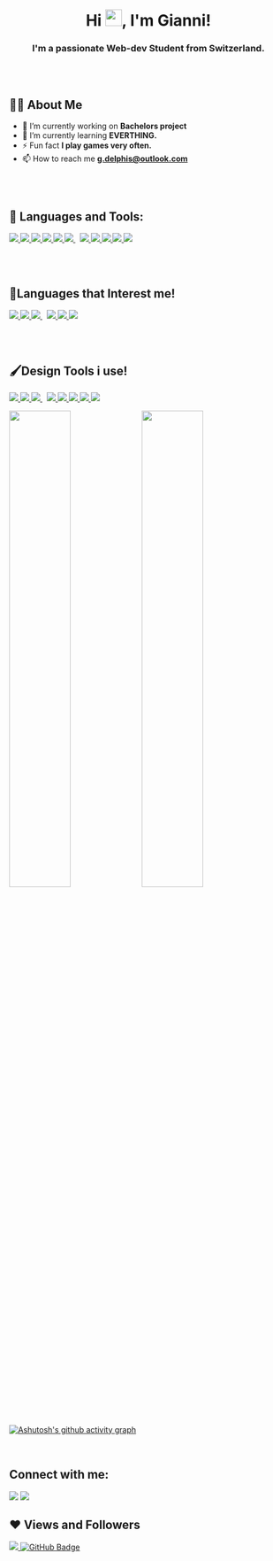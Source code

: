 <h1 align="center">Hi <img src="https://raw.githubusercontent.com/MartinHeinz/MartinHeinz/master/wave.gif" width="30px">, I'm Gianni!</h1>
<h3 align="center">I'm a passionate Web-dev Student from Switzerland.</h3>

<br/>
<br/>


## 👨‍💻 About Me
- 🔭 I’m currently working on **Bachelors project**
- 🌱 I’m currently learning **EVERTHING.**
- ⚡ Fun fact **I play games very often.**
- 📫 How to reach me **g.delphis@outlook.com**

<br/>
<br/>

## 🚀 Languages and Tools:
<p align="left">
    <a href="https://www.w3.org/html/" target="_blank"> <img src="https://img.icons8.com/color/48/000000/html-5.png"/> </a> 
    <a href="https://www.w3schools.com/css/" target="_blank"> <img src="https://img.icons8.com/color/48/000000/css3.png"/> </a>
    <a href="https://developer.mozilla.org/en-US/docs/Web/JavaScript" target="_blank"> <img src="https://img.icons8.com/color/48/000000/javascript.png"/> </a>
    <a href="https://php.net/" target="_blank"><img src="https://img.icons8.com/officel/48/000000/php-logo.png"/> </a>
    <a href="https://getbootstrap.com" target="_blank"> <img src="https://img.icons8.com/color/48/000000/bootstrap.png"/> </a>   
    <a style="padding-right:8px;" href="https://www.mysql.com/" target="_blank"> <img src="https://img.icons8.com/fluent/50/000000/mysql-logo.png"/> </a> 
    <a href="https://wordpress.org/" target="_blank"><img src="https://img.icons8.com/color/48/000000/wordpress.png"/> </a> 
    <a href="https://git-scm.com/" target="_blank"> <img src="https://img.icons8.com/color/48/000000/git.png"/> </a> 
    <a href="https://www.npmjs.com/" target="_blank"> <img src="https://img.icons8.com/color/48/000000/npm.png"/> </a>
    <a href="https://developer.apple.com/xcode/" target="_blank"><img src="https://img.icons8.com/color/48/000000/xcode.png"/> </a>
    <a href="https://code.visualstudio.com/" target="_blank"><img src="https://img.icons8.com/color/48/000000/visual-studio-code-2019.png"/> </a>
</p>

<br/>
<br/>

## 🍕Languages that Interest me!
<p align="left"> 
  <a href="https://reactjs.org/" target="_blank"> <img src="https://img.icons8.com/color/48/000000/react-native.png"/> </a>
  <a href="https://www.python.org" target="_blank"> <img src="https://img.icons8.com/color/48/000000/python.png"/> </a>
  <a style="padding-right:8px;" href="https://nodejs.org" target="_blank"> <img src="https://img.icons8.com/color/48/000000/nodejs.png"/> </a>
  <a href="https://www.apple.com/chde/swift/" target="_blank"><img src="https://img.icons8.com/color/48/000000/swift.png"/> </a>
  <a href="https://www.typescriptlang.org/" target="_blank"><img src="https://img.icons8.com/color/48/000000/typescript.png"/> </a>
  <a href="https://vuejs.org/" target="_blank"><img src="https://img.icons8.com/color/48/000000/vue-js.png"/> </a>
</p>

<br/>
<br/>

## 🖌Design Tools i use!
<p align="left"> 
  <a href="https://www.adobe.com/" target="_blank"> <img src="https://img.icons8.com/color/48/000000/adobe-acrobat--v1.png"/> </a>
  <a href="https://www.adobe.com/" target="_blank"> <img src="https://img.icons8.com/color/48/000000/adobe-illustrator--v1.png"/> </a>
  <a style="padding-right:8px;" href="https://www.adobe.com/" target="_blank"> <img src="https://img.icons8.com/color/48/000000/adobe-indesign--v1.png"/> </a>
  <a href="https://www.adobe.com/" target="_blank"> <img src="https://img.icons8.com/color/48/000000/adobe-xd--v1.png"/> </a>
  <a href="https://www.adobe.com/" target="_blank"> <img src="https://img.icons8.com/color/48/000000/adobe-photoshop--v1.png"/> </a>
  <a href="https://www.adobe.com/" target="_blank"> <img src="https://img.icons8.com/color/48/000000/adobe-after-effects--v1.png"/> </a>
  <a href="https://www.adobe.com/" target="_blank"> <img src="https://img.icons8.com/color/48/000000/adobe-premiere-pro--v1.png"/> </a>
  <a href="https://www.adobe.com/" target="_blank"> <img src="https://img.icons8.com/color/48/000000/adobe-bridge--v1.png"/> </a>
</p>



<img align="left" width="47%" src="https://github-readme-stats.vercel.app/api?username=Flippi91&show_icons=true&theme=radical&bg_color=0D1117&text_color=2DBECF&title_color=2DBECF&hide_border=true" />
<img align="left" width="47%" src="https://github-readme-stats.vercel.app/api/top-langs/?username=Flippi91&layout=compact&bg_color=0D1117&text_color=2DBECF&title_color=2DBECF&hide_border=true" />

<br/>
<br/>



[![Ashutosh's github activity graph](https://github-readme-activity-graph.vercel.app/graph?username=ashutosh00710&bg_color=0D1117&color=02ff00&line=00e8ff&point=00e8ff&custom_title=My%20Latest%20Activity&hide_border=true)](https://github.com/ashutosh00710/github-readme-activity-graph) 

<br/>

## Connect with me:
<p align="left">

<a href = "https://www.linkedin.com/in/gian-carlo-delphis-0507961a2/"><img src="https://img.icons8.com/fluent/48/000000/linkedin.png"/></a>
<a href = "https://www.instagram.com/gdelphis/"><img src="https://img.icons8.com/fluent/48/000000/instagram-new.png"/></a>

</p>

## ❤ Views and Followers
<a href="https://github.com/Meghna-DAS/github-profile-views-counter">
    <img src="https://komarev.com/ghpvc/?username=FLippi91">
</a>
<a href="https://github.com/Flippi91?tab=followers"><img src="https://img.shields.io/github/followers/Flippi91?label=Followers&style=social" alt="GitHub Badge"></a>
